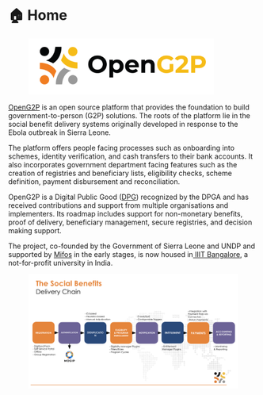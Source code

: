 # 🏠 Home

<div align="left">

<figure><img src=".gitbook/assets/Open G2P Horizontal Logo@2x.png" alt="" width="375"><figcaption></figcaption></figure>

</div>

[OpenG2P](https://openg2p.org) is an open source platform that provides the foundation to build government-to-person (G2P) solutions. The roots of the platform lie in the social benefit delivery systems originally developed in response to the Ebola outbreak in Sierra Leone.

The platform offers people facing processes such as onboarding into schemes, identity verification, and cash transfers to their bank accounts. It also incorporates government department facing features such as the creation of registries and beneficiary lists, eligibility checks, scheme definition, payment disbursement and reconciliation.

OpenG2P is a Digital Public Good ([DPG](https://digitalpublicgoods.net/registry/openg2p.html)) recognized by the DPGA and has received contributions and support from multiple organisations and implementers. Its roadmap includes support for non-monetary benefits, proof of delivery, beneficiary management, secure registries, and decision making support.

The project, co-founded by the Government of Sierra Leone and UNDP and supported by [Mifos](https://mifos.org) in the early stages, is now housed in[ IIIT Bangalore](https://www.iiitb.ac.in/), a not-for-profit university in India.

<figure><img src=".gitbook/assets/delivery-chain.png" alt=""><figcaption></figcaption></figure>
